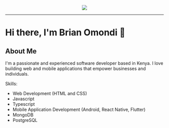 
<p align="center">
<img src="https://img.shields.io/badge/Skills-Javascript, Nodejs, React/React Native, Flutter, Java, Android Development-blue" />
</p>
<hr>

# Hi there, I'm Brian Omondi 👋

## About Me

I'm a passionate and experienced software developer based in Kenya. I love building web and mobile applications that empower businesses and individuals. 

Skills:
- Web Development (HTML and CSS)
- Javascript
- Typescript
- Mobile Application Development (Android, React Native, Flutter)
- MongoDB
- PostgreSQL

